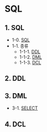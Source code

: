 # SQL

## 1. SQL

- 1-0. [SQL](https://github.com/gimhanul/TIL/blob/master/SQL/SQL.md)
- 1-1. 종류
    - 1-1-1. [DDL](https://github.com/gimhanul/TIL/blob/master/SQL/%EC%A2%85%EB%A5%98/DDL.md)
    - 1-1-2. [DML](https://github.com/gimhanul/TIL/blob/master/SQL/%EC%A2%85%EB%A5%98/DML.md)
    - 1-1-3. [DCL](https://github.com/gimhanul/TIL/blob/master/SQL/%EC%A2%85%EB%A5%98/DCL.md)


## 2. DDL


## 3. DML

- 3-1. [SELECT](https://github.com/gimhanul/TIL/blob/master/SQL/DML/SELECT.md)


## 4. DCL